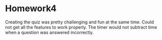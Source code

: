 # Homework4
Creating the quiz was pretty challenging and fun at the same time.
Could not get all the features to work properly.
The timer would not subtract time when a question was answered incorrectly.
